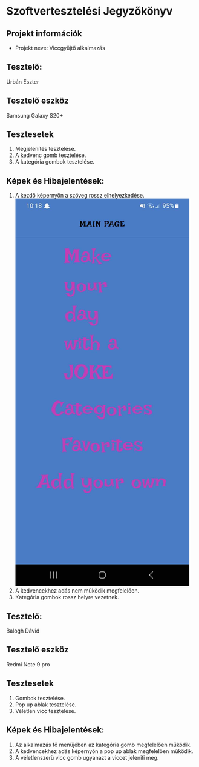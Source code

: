 # Szoftvertesztelési Jegyzőkönyv

## Projekt információk

- Projekt neve: Viccgyüjtő alkalmazás

## Tesztelő:

Urbán Eszter

## Tesztelő eszköz

Samsung Galaxy S20+

## Tesztesetek

1. Megjelenítés tesztelése.
2. A kedvenc gomb tesztelése.
3. A kategória gombok tesztelése.

## Képek és Hibajelentések:

1. A kezdő képernyőn a szöveg rossz elhelyezkedése. 
![](hiba1.jpg)
2. A kedvencekhez adás nem működik megfelelően.
3. Kategória gombok rossz helyre vezetnek.

## Tesztelő:
Balogh Dávid

## Tesztelő eszköz

Redmi Note 9 pro

## Tesztesetek

1. Gombok tesztelése.
2. Pop up ablak tesztelése.
3. Véletlen vicc tesztelése.

## Képek és Hibajelentések:

1. Az alkalmazás fő menüjében az kategória gomb megfelelően működik.
2. A kedvencekhez adás képernyőn a pop up ablak megfelelően működik.
3. A véletlenszerü vicc gomb ugyanazt a viccet jeleniti meg.

